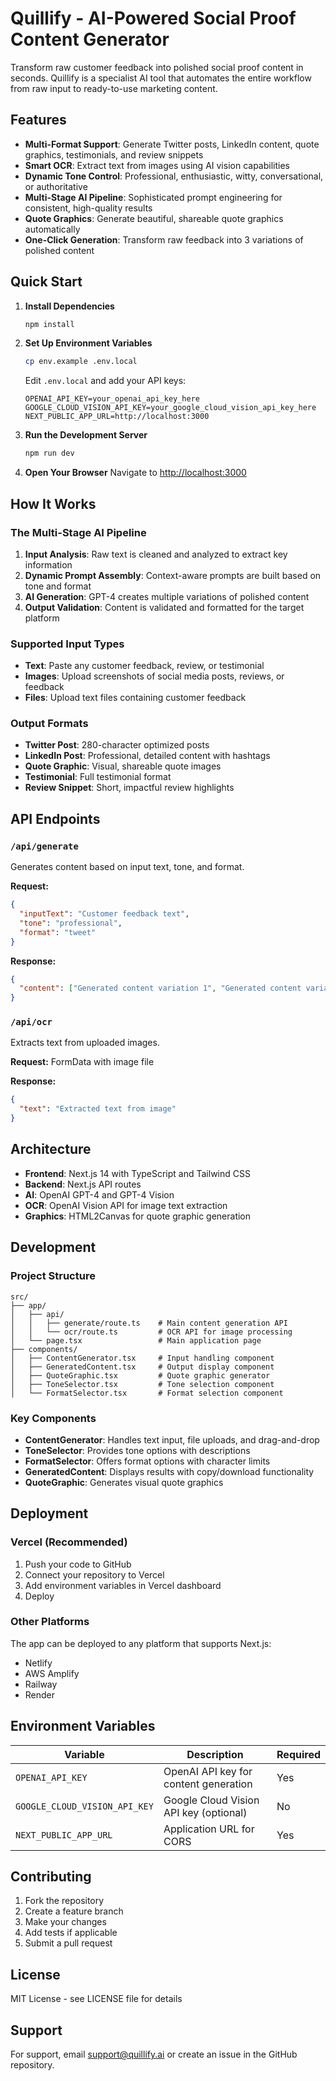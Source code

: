 # Quillify - AI-Powered Social Proof Content Generator

Transform raw customer feedback into polished social proof content in seconds. Quillify is a specialist AI tool that automates the entire workflow from raw input to ready-to-use marketing content.

## Features

- **Multi-Format Support**: Generate Twitter posts, LinkedIn content, quote graphics, testimonials, and review snippets
- **Smart OCR**: Extract text from images using AI vision capabilities
- **Dynamic Tone Control**: Professional, enthusiastic, witty, conversational, or authoritative
- **Multi-Stage AI Pipeline**: Sophisticated prompt engineering for consistent, high-quality results
- **Quote Graphics**: Generate beautiful, shareable quote graphics automatically
- **One-Click Generation**: Transform raw feedback into 3 variations of polished content

## Quick Start

1. **Install Dependencies**
   ```bash
   npm install
   ```

2. **Set Up Environment Variables**
   ```bash
   cp env.example .env.local
   ```
   
   Edit `.env.local` and add your API keys:
   ```
   OPENAI_API_KEY=your_openai_api_key_here
   GOOGLE_CLOUD_VISION_API_KEY=your_google_cloud_vision_api_key_here
   NEXT_PUBLIC_APP_URL=http://localhost:3000
   ```

3. **Run the Development Server**
   ```bash
   npm run dev
   ```

4. **Open Your Browser**
   Navigate to [http://localhost:3000](http://localhost:3000)

## How It Works

### The Multi-Stage AI Pipeline

1. **Input Analysis**: Raw text is cleaned and analyzed to extract key information
2. **Dynamic Prompt Assembly**: Context-aware prompts are built based on tone and format
3. **AI Generation**: GPT-4 creates multiple variations of polished content
4. **Output Validation**: Content is validated and formatted for the target platform

### Supported Input Types

- **Text**: Paste any customer feedback, review, or testimonial
- **Images**: Upload screenshots of social media posts, reviews, or feedback
- **Files**: Upload text files containing customer feedback

### Output Formats

- **Twitter Post**: 280-character optimized posts
- **LinkedIn Post**: Professional, detailed content with hashtags
- **Quote Graphic**: Visual, shareable quote images
- **Testimonial**: Full testimonial format
- **Review Snippet**: Short, impactful review highlights

## API Endpoints

### `/api/generate`
Generates content based on input text, tone, and format.

**Request:**
```json
{
  "inputText": "Customer feedback text",
  "tone": "professional",
  "format": "tweet"
}
```

**Response:**
```json
{
  "content": ["Generated content variation 1", "Generated content variation 2", "Generated content variation 3"]
}
```

### `/api/ocr`
Extracts text from uploaded images.

**Request:** FormData with image file

**Response:**
```json
{
  "text": "Extracted text from image"
}
```

## Architecture

- **Frontend**: Next.js 14 with TypeScript and Tailwind CSS
- **Backend**: Next.js API routes
- **AI**: OpenAI GPT-4 and GPT-4 Vision
- **OCR**: OpenAI Vision API for image text extraction
- **Graphics**: HTML2Canvas for quote graphic generation

## Development

### Project Structure
```
src/
├── app/
│   ├── api/
│   │   ├── generate/route.ts    # Main content generation API
│   │   └── ocr/route.ts         # OCR API for image processing
│   └── page.tsx                 # Main application page
├── components/
│   ├── ContentGenerator.tsx     # Input handling component
│   ├── GeneratedContent.tsx     # Output display component
│   ├── QuoteGraphic.tsx         # Quote graphic generator
│   ├── ToneSelector.tsx         # Tone selection component
│   └── FormatSelector.tsx       # Format selection component
```

### Key Components

- **ContentGenerator**: Handles text input, file uploads, and drag-and-drop
- **ToneSelector**: Provides tone options with descriptions
- **FormatSelector**: Offers format options with character limits
- **GeneratedContent**: Displays results with copy/download functionality
- **QuoteGraphic**: Generates visual quote graphics

## Deployment

### Vercel (Recommended)
1. Push your code to GitHub
2. Connect your repository to Vercel
3. Add environment variables in Vercel dashboard
4. Deploy

### Other Platforms
The app can be deployed to any platform that supports Next.js:
- Netlify
- AWS Amplify
- Railway
- Render

## Environment Variables

| Variable | Description | Required |
|----------|-------------|----------|
| `OPENAI_API_KEY` | OpenAI API key for content generation | Yes |
| `GOOGLE_CLOUD_VISION_API_KEY` | Google Cloud Vision API key (optional) | No |
| `NEXT_PUBLIC_APP_URL` | Application URL for CORS | Yes |

## Contributing

1. Fork the repository
2. Create a feature branch
3. Make your changes
4. Add tests if applicable
5. Submit a pull request

## License

MIT License - see LICENSE file for details

## Support

For support, email support@quillify.ai or create an issue in the GitHub repository.